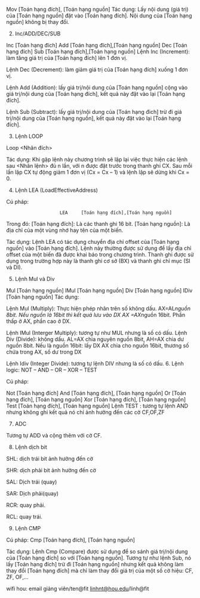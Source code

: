 Mov      [Toán hạng đích], [Toán hạng nguồn]
Tác dụng: Lấy nội dung (giá trị) của [Toán hạng nguồn] đặt vào [Toán hạng đích]. Nội dung của [Toán hạng nguồn] không bị thay đổi.

2. Inc/ADD/DEC/SUB

Inc        [Toán hạng đích]
Add       [Toán hạng đích],[Toán hạng nguồn]
Dec       [Toán hạng đích]
Sub       [Toán hạng đích],[Toán hạng nguồn]
Lệnh Inc (Increment): làm tăng giá trị của [Toán hạng đích] lên 1 đơn vị.

Lệnh Dec (Decrement): làm giảm giá trị của [Toán hạng đích] xuống 1 đơn vị.

Lệnh Add (Addition): lấy giá trị/nội dung của [Toán hạng nguồn] cộng vào giá trị/nội dung của [Toán hạng đích], kết quả này đặt vào lại [Toán hạng đích].       

Lệnh Sub (Subtract): lấy giá trị/nội dung của [Toán hạng đich] trừ đi giá trị/nội dung của [Toán hạng nguồn], kết quả này đặt vào lại [Toán hạng đích].   

3. Lệnh LOOP

Loop      <Nhãn đích>  

Tác dụng: Khi gặp lệnh này chương trình sẽ lặp lại việc thực hiện các lệnh sau <Nhãn lệnh> đủ n lần, với n được đặt trước trong thanh ghi CX. Sau mỗi lần lặp CX tự động giảm 1 đơn vị (Cx = Cx – 1) và lệnh lặp sẽ dừng khi Cx = 0.

4. Lệnh LEA (LoadEffectiveAddress)

Cú pháp:

                        LEA     [Toán hạng đích],[Toán hạng nguồn]                 

Trong đó: [Toán hạng đích]: Là các thanh ghi 16 bít. [Toán hạng nguồn]: Là địa chỉ của một vùng nhớ hay tên của một biến.

Tác dụng: Lệnh LEA có tác dụng chuyển địa chỉ offset của [Toán hạng nguồn] vào [Toán hạng đích]. Lệnh này thường được sử dụng để lấy địa chỉ offset của một biến đã được khai báo trong chương trình. Thanh ghi được sử dụng trong trường hợp này là thanh ghi cơ sở (BX) và thanh ghi chỉ mục (SI và DI).   

5. Lệnh Mul và Div

Mul    [Toán hạng nguồn]
IMul  [Toán hạng nguồn]
Div      [Toán hạng nguồn]
IDiv    [Toán hạng nguồn]
Tác dụng:

Lệnh Mul (Multiply): Thực hiện phép nhân trên số không dấu. AX=AL*nguồn 8bit.
Nếu nguồn là 16bit thì kết quả lưu vào DX AX =AX*nguồn 16bit. Phần thấp ở AX, phần cao ở DX.

Lệnh IMul (Interger Multiply): tương tự như MUL nhưng là số có dấu.
Lệnh Div (Divide): không dấu. AL=AX chia nguyên nguồn 8bit, AH=AX chia dư nguồn 8bit.
Nếu là nguồn 16bit: lấy DX AX chia cho nguồn 16bit, thương số chứa trong AX, số dư trong DX

Lệnh Idiv (Integer Divide): tương tự lệnh DIV nhưng là số có dấu.
6. Lệnh logic: NOT – AND – OR – XOR – TEST

Cú pháp:

Not     [Toán hạng đích]
And     [Toán hạng đích], [Toán hạng nguồn]
Or       [Toán hạng đích], [Toán hạng nguồn]
Xor     [Toán hạng đích], [Toán hạng nguồn]
Test    [Toán hạng đích], [Toán hạng nguồn]
Lệnh TEST : tương tự lệnh AND nhưng không ghi kết quả nó chỉ ảnh hưởng đến các cờ CF,OF,ZF

7. ADC

Tương tự ADD và cộng thêm với cờ CF.

8. Lệnh dịch bit

SHL: dịch trái bit ảnh hưởng đến cờ

SHR: dịch phải bit ảnh hưởng đến cờ

SAL: Dịch trái (quay)

SAR: Dịch phải(quay)

RCR: quay phải.

RCL:  quay trái.

9. Lệnh CMP

Cú pháp:      Cmp     [Toán hạng đích], [Toán hạng nguồn]

Tác dụng: Lệnh Cmp (Compare) được sử dụng để so sánh giá trị/nội dung của [Toán hạng đích] so với [Toán hạng nguồn]. Tương tự như lệnh Sub, nó lấy [Toán hạng đích] trừ đi [Toán hạng nguồn] nhưng kết quả không làm thay đổi [Toán hạng đích] mà chỉ làm thay đổi giá trị của một số cờ hiệu: CF, ZF, OF,…

wifi hou:
email giảng viên/ten@fit
linhnt@hou.edu/linh@fit
